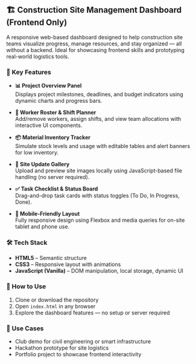 
## 🏗️ Construction Site Management Dashboard (Frontend Only)

A responsive web-based dashboard designed to help construction site teams visualize progress, manage resources, and stay organized — all without a backend. Ideal for showcasing frontend skills and prototyping real-world logistics tools.

### 🌟 Key Features

- **📊 Project Overview Panel**  
  Displays project milestones, deadlines, and budget indicators using dynamic charts and progress bars.

- **👷 Worker Roster & Shift Planner**  
  Add/remove workers, assign shifts, and view team allocations with interactive UI components.

- **📦 Material Inventory Tracker**  
  Simulate stock levels and usage with editable tables and alert banners for low inventory.

- **📸 Site Update Gallery**  
  Upload and preview site images locally using JavaScript-based file handling (no server required).

- **✅ Task Checklist & Status Board**  
  Drag-and-drop task cards with status toggles (To Do, In Progress, Done).

- **📱 Mobile-Friendly Layout**  
  Fully responsive design using Flexbox and media queries for on-site tablet and phone use.

### 🛠️ Tech Stack

- **HTML5** – Semantic structure  
- **CSS3** – Responsive layout with animations  
- **JavaScript (Vanilla)** – DOM manipulation, local storage, dynamic UI

### 🚀 How to Use

1. Clone or download the repository  
2. Open `index.html` in any browser  
3. Explore the dashboard features — no setup or server required

### 🎯 Use Cases

- Club demo for civil engineering or smart infrastructure  
- Hackathon prototype for site logistics  
- Portfolio project to showcase frontend interactivity
